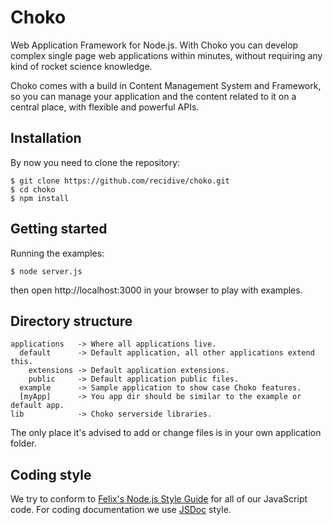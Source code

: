 # Choko

  Web Application Framework for Node.js. With Choko you can develop complex
  single page web applications within minutes, without requiring any kind of
  rocket science knowledge.

  Choko comes with a build in Content Management System and Framework, so you
  can manage your application and the content related to it on a central place,
  with flexible and powerful APIs.

## Installation

  By now you need to clone the repository:

    $ git clone https://github.com/recidive/choko.git
    $ cd choko
    $ npm install

## Getting started

  Running the examples:

    $ node server.js

  then open http://localhost:3000 in your browser to play with examples.

## Directory structure

```
applications   -> Where all applications live.
  default      -> Default application, all other applications extend this.
    extensions -> Default application extensions.
    public     -> Default application public files.
  example      -> Sample application to show case Choko features.
  [myApp]      -> You app dir should be similar to the example or default app.
lib            -> Choko serverside libraries.
```

The only place it's advised to add or change files is in your own application
folder.

## Coding style

We try to conform to [Felix's Node.js Style Guide](http://nodeguide.com/style.html)
for all of our JavaScript code. For coding documentation we use [JSDoc](http://usejsdoc.org/)
style.
